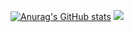 [![Anurag's GitHub stats](https://github-readme-stats.vercel.app/api?username=BhavdeepSinghNijhawan)](https://github.com/BhavdeepSinghNijhawan/github-readme-stats)
[![](https://visitcount.itsvg.in/api?id=BhavdeepSinghNijhawan&icon=0&color=0)](https://visitcount.itsvg.in)
